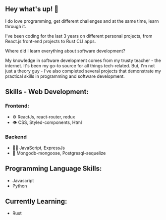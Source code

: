 ## Hey what's up! 👋

I do love programming, get different challenges and at the same time, learn through it.

I've been coding for the last 3 years on different personal projects, from React.js front-end projects to Rust CLI apps.

Where did I learn everything about software development?

My knowledge in software development comes from my trusty teacher - the internet. It's been my go-to source for all things tech-related. But, I'm not just a theory guy - I've also completed several projects that demonstrate my practical skills in programming and software development.

## Skills - Web Development:
### Frontend:
- ⚙️ ReactJs, react-router, redux
- 👁️ CSS, Styled-components, Html
### Backend
- 👨‍💻 JavaScript, ExpressJs
- 💽 Mongodb-mongoose, Postgresql-sequelize

## Programming Language Skills:
- Javascript
- Python

## Currently Learning:
- Rust
